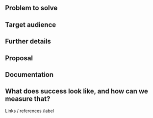 ## Problem to solve



## Target audience



## Further details



## Proposal



## Documentation



## What does success look like, and how can we measure that?



Links / references
/label 